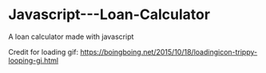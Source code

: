 # Javascript---Loan-Calculator
A loan calculator made with javascript

Credit for loading gif: https://boingboing.net/2015/10/18/loadingicon-trippy-looping-gi.html
